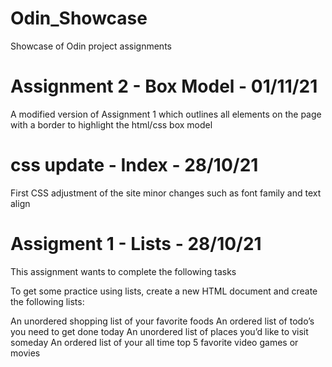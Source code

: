 # Odin_Showcase
Showcase of Odin project assignments 

# Assignment 2 - Box Model - 01/11/21

A modified version of Assignment 1 which outlines all elements on the page with a border to highlight the html/css box model

# css update - Index - 28/10/21

First CSS adjustment of the site minor changes such as font family and text align

# Assigment 1 - Lists - 28/10/21

This assignment wants to complete the following tasks 

To get some practice using lists, create a new HTML document and create the following lists:

An unordered shopping list of your favorite foods
An ordered list of todo’s you need to get done today
An unordered list of places you’d like to visit someday
An ordered list of your all time top 5 favorite video games or movies
